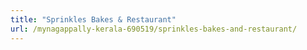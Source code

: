 ```yaml
---
title: "Sprinkles Bakes & Restaurant"
url: /mynagappally-kerala-690519/sprinkles-bakes-and-restaurant/
---
```


